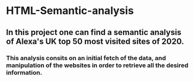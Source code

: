 # HTML-Semantic-analysis

## In this project one can find a semantic analysis of Alexa's UK top 50 most visited sites of 2020. 

### This analysis consits on an initial fetch of the data, and manipulation of the websites in order to retrieve all the desired information. 

